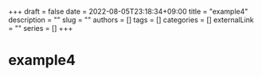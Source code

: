 +++ 
draft = false
date = 2022-08-05T23:18:34+09:00
title = "example4"
description = ""
slug = ""
authors = []
tags = []
categories = []
externalLink = ""
series = []
+++

# example4

